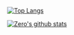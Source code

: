[![Top Langs](https://github-readme-stats-git-masterrstaa-rickstaa.vercel.app/api/top-langs/?username=zerotrac&theme=tokyonight)](https://github.com/anuraghazra/github-readme-stats)

[![Zero's github stats](https://github-readme-stats-git-masterrstaa-rickstaa.vercel.app/api?username=zerotrac&show_icons=true&theme=tokyonight)](https://github.com/anuraghazra/github-readme-stats)
